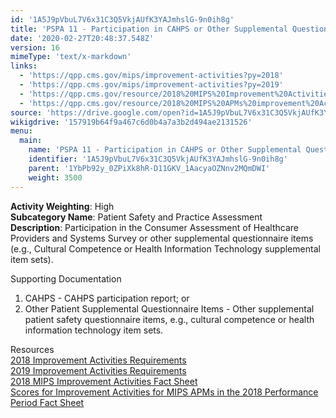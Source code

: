```yaml
---
id: '1A5J9pVbuL7V6x31C3Q5VkjAUfK3YAJmhslG-9n0ih8g'
title: 'PSPA 11 - Participation in CAHPS or Other Supplemental Questionnaire'
date: '2020-02-27T20:48:37.548Z'
version: 16
mimeType: 'text/x-markdown'
links:
  - 'https://qpp.cms.gov/mips/improvement-activities?py=2018'
  - 'https://qpp.cms.gov/mips/improvement-activities?py=2019'
  - 'https://qpp.cms.gov/resource/2018%20MIPS%20Improvement%20Activities%20Fact%20Sheet'
  - 'https://qpp.cms.gov/resource/2018%20MIPS%20APMs%20improvement%20Activities%20scores%20fact%20sheet'
source: 'https://drive.google.com/open?id=1A5J9pVbuL7V6x31C3Q5VkjAUfK3YAJmhslG-9n0ih8g'
wikigdrive: '157919b64f9a467c6d0b4a7a3b2d494ae2131526'
menu:
  main:
    name: 'PSPA 11 - Participation in CAHPS or Other Supplemental Questionnaire'
    identifier: '1A5J9pVbuL7V6x31C3Q5VkjAUfK3YAJmhslG-9n0ih8g'
    parent: '1YbPb92y_0ZPiXk8hR-D11GKV_1AacyaOZNnv2MQmDWI'
    weight: 3500
---
```





**Activity Weighting**: High  
**Subcategory Name**: Patient Safety and Practice Assessment  
**Description**: Participation in the Consumer Assessment of Healthcare Providers and Systems Survey or other supplemental questionnaire items (e.g., Cultural Competence or Health Information Technology supplemental item sets).




Supporting Documentation
1. CAHPS - CAHPS participation report; or 
2. Other Patient Supplemental Questionnaire Items - Other supplemental patient safety questionnaire items, e.g., cultural competence or health information technology item sets.




Resources  
[2018 Improvement Activities Requirements](https://qpp.cms.gov/mips/improvement-activities?py=2018)  
[2019 Improvement Activities Requirements](https://qpp.cms.gov/mips/improvement-activities?py=2019)  
[2018 MIPS Improvement Activities Fact Sheet](https://qpp.cms.gov/resource/2018%20MIPS%20Improvement%20Activities%20Fact%20Sheet)  
[Scores for Improvement Activities for MIPS APMs in the 2018 Performance Period Fact Sheet](https://qpp.cms.gov/resource/2018%20MIPS%20APMs%20improvement%20Activities%20scores%20fact%20sheet)
